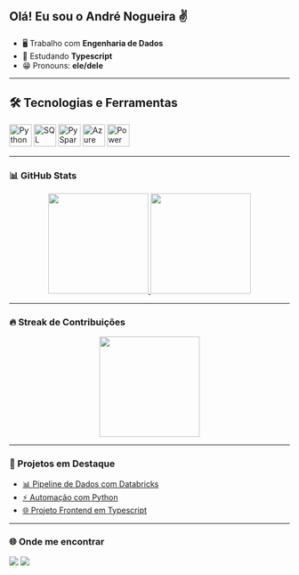 ## Olá! Eu sou o André Nogueira ✌️  

- 🖥️ Trabalho com **Engenharia de Dados**  
- 📘 Estudando **Typescript**  
- 😁 Pronouns: **ele/dele**  

---

## 🛠️ Tecnologias e Ferramentas  

<p align="left">
  <img src="https://cdn.jsdelivr.net/gh/devicons/devicon/icons/python/python-original.svg" alt="Python" width="40" height="40"/>
  <img src="https://cdn.jsdelivr.net/gh/devicons/devicon/icons/mysql/mysql-original.svg" alt="SQL" width="40" height="40"/>
  <img src="https://cdn.jsdelivr.net/gh/devicons/devicon/icons/apache/apache-original.svg" alt="PySpark" width="40" height="40"/>
  <img src="https://img.icons8.com/fluency/48/000000/azure-1.png" alt="Azure" width="40" height="40"/>
  <img src="https://img.icons8.com/color/48/power-bi.png" alt="Power BI" width="40" height="40"/>
          
</p>




---

### 📊 GitHub Stats  
<div align="center">
  <a href="https://github.com/andrenviezzer">
    <img height="180em" src="https://github-readme-stats.vercel.app/api?username=andrenviezzer&show_icons=true&theme=dracula&include_all_commits=true&count_private=true"/>
    <img height="180em" src="https://github-readme-stats.vercel.app/api/top-langs/?username=andrenviezzer&layout=compact&langs_count=7&theme=dracula"/>
  </a>
</div>

---

### 🔥 Streak de Contribuições  
<div align="center">
  <img height="180em" src="https://github-readme-streak-stats.herokuapp.com/?user=andrenviezzer&theme=dracula"/>
</div>

---

### 📌 Projetos em Destaque  
- [📊 Pipeline de Dados com Databricks](#)  
- [⚡ Automação com Python](#)  
- [🌐 Projeto Frontend em Typescript](#)  

---

### 🌐 Onde me encontrar  
<div>
  <a href="https://www.linkedin.com/in/andrenviezzer" target="_blank"><img src="https://img.shields.io/badge/-LinkedIn-%230077B5?style=for-the-badge&logo=linkedin&logoColor=white" target="_blank"></a>
  <a href="mailto:andrenviezzer@gmail.com"><img src="https://img.shields.io/badge/-Gmail-D14836?style=for-the-badge&logo=gmail&logoColor=white" target="_blank"></a>
</div>




